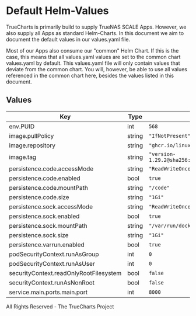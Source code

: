 # Default Helm-Values

TrueCharts is primarily build to supply TrueNAS SCALE Apps.
However, we also supply all Apps as standard Helm-Charts. In this document we aim to document the default values in our values.yaml file.

Most of our Apps also consume our "common" Helm Chart.
If this is the case, this means that all values.yaml values are set to the common chart values.yaml by default. This values.yaml file will only contain values that deviate from the common chart.
You will, however, be able to use all values referenced in the common chart here, besides the values listed in this document.

## Values

| Key | Type | Default | Description |
|-----|------|---------|-------------|
| env.PUID | int | `568` |  |
| image.pullPolicy | string | `"IfNotPresent"` |  |
| image.repository | string | `"ghcr.io/linuxserver/cloud9"` |  |
| image.tag | string | `"version-1.29.2@sha256:f35f53e0b9084d7da25242f46cc02d66ee3f4764b17930ef61b11eabc0c5b1c8"` |  |
| persistence.code.accessMode | string | `"ReadWriteOnce"` |  |
| persistence.code.enabled | bool | `true` |  |
| persistence.code.mountPath | string | `"/code"` |  |
| persistence.code.size | string | `"1Gi"` |  |
| persistence.sock.accessMode | string | `"ReadWriteOnce"` |  |
| persistence.sock.enabled | bool | `true` |  |
| persistence.sock.mountPath | string | `"/var/run/docker.sock"` |  |
| persistence.sock.size | string | `"1Gi"` |  |
| persistence.varrun.enabled | bool | `true` |  |
| podSecurityContext.runAsGroup | int | `0` |  |
| podSecurityContext.runAsUser | int | `0` |  |
| securityContext.readOnlyRootFilesystem | bool | `false` |  |
| securityContext.runAsNonRoot | bool | `false` |  |
| service.main.ports.main.port | int | `8000` |  |

All Rights Reserved - The TrueCharts Project
